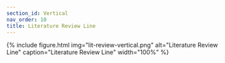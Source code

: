 ```yaml
---
section_id: Vertical
nav_order: 10
title: Literature Review Line
---
```


{% include figure.html img="lit-review-vertical.png" alt="Literature Review Line" caption="Literature Review Line" width="100%" %}